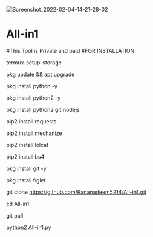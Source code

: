 ![Screenshot_2022-02-04-14-21-28-02](https://user-images.githubusercontent.com/83763359/155082298-87df29eb-5bcf-4257-a73f-752f58389c19.png)
# All-in1  
#This Tool is Private and paid
#FOR INSTALLATION 

termux-setup-storage 

pkg update && apt upgrade  

pkg install python -y  

pkg install python2 -y   

pkg install python2 git nodejs  

pip2 install requests 

pip2 install mechanize 

pip2 install lolcat 

pip2 install bs4 

pkg install git -y 

pkg install figlet 

git clone https://github.com/Rananadeem5214/All-in1.git 

cd All-in1 

git pull 

python2 All-in1.py
